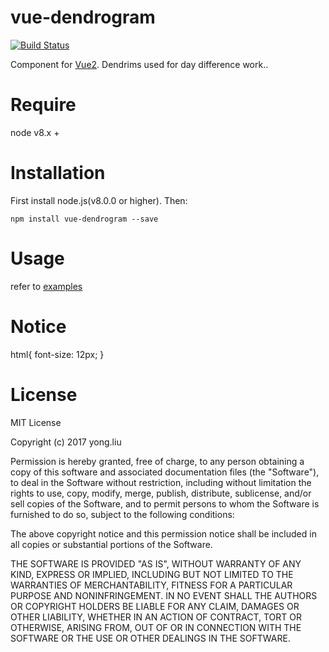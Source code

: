 # vue-dendrogram

[![Build Status](https://travis-ci.org/wedog/vue-dendrogram.svg?branch=master)](https://travis-ci.org/wedog/vue-dendrogram)

Component for [Vue2](https://vuejs.org/index.html). Dendrims used for day difference work..

# Require

node v8.x +

# Installation

First install node.js(v8.0.0 or higher). Then:

```
npm install vue-dendrogram --save

```

# Usage
refer to [examples](https://github.com/wedog/vue-dendrogram/tree/master/examples)

# Notice
html{
    font-size: 12px;
}

# License
MIT License

Copyright (c) 2017 yong.liu

Permission is hereby granted, free of charge, to any person obtaining a copy
of this software and associated documentation files (the "Software"), to deal
in the Software without restriction, including without limitation the rights
to use, copy, modify, merge, publish, distribute, sublicense, and/or sell
copies of the Software, and to permit persons to whom the Software is
furnished to do so, subject to the following conditions:

The above copyright notice and this permission notice shall be included in all
copies or substantial portions of the Software.

THE SOFTWARE IS PROVIDED "AS IS", WITHOUT WARRANTY OF ANY KIND, EXPRESS OR
IMPLIED, INCLUDING BUT NOT LIMITED TO THE WARRANTIES OF MERCHANTABILITY,
FITNESS FOR A PARTICULAR PURPOSE AND NONINFRINGEMENT. IN NO EVENT SHALL THE
AUTHORS OR COPYRIGHT HOLDERS BE LIABLE FOR ANY CLAIM, DAMAGES OR OTHER
LIABILITY, WHETHER IN AN ACTION OF CONTRACT, TORT OR OTHERWISE, ARISING FROM,
OUT OF OR IN CONNECTION WITH THE SOFTWARE OR THE USE OR OTHER DEALINGS IN THE
SOFTWARE.